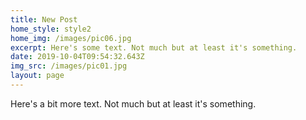 ```yaml
---
title: New Post
home_style: style2
home_img: /images/pic06.jpg
excerpt: Here's some text. Not much but at least it's something.
date: 2019-10-04T09:54:32.643Z
img_src: /images/pic01.jpg
layout: page
---
```

Here's a bit more text. Not much but at least it's something.
